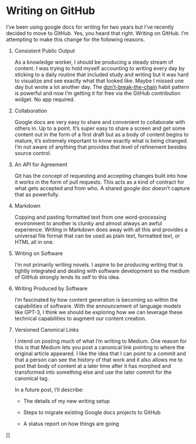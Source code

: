 # Writing on GitHub

I’ve been using google docs for writing for two years but I’ve recently decided to move to GitHub. Yes, you heard that right. Writing on GitHub. I’m attempting to make this change for the following reasons.

1. Consistent Public Output

   As a knowledge worker, I should be producing a steady stream of content. I was trying to hold myself accounting to writing every day by sticking to a daily routine that included study and writing but it was hard to visualize and see exactly what that looked like. Maybe I missed one day but wrote a lot another day. The [don’t-break-the-chain](https://luxafor.com/dont-break-the-chain-explained/) habit pattern is powerful and now I’m getting it for free via the GitHub contribution widget. No app required.

2. Collaboration

   Google docs are very easy to share and convenient to collaborate with others in. Up to a point. It’s super easy to share a screen and get some content out in the form of a first draft but as a body of content begins to mature, it’s extremely important to know exactly what is being changed. I’m not aware of anything that provides that level of refinement besides source control. 

3. An API for Agreement

   Git has the concept of requesting and accepting changes built into how it works in the form of pull requests. This acts as a kind of contract for what gets accepted and from who. A shared google doc doesn’t capture that as powerfully. 

4. Markdown

   Copying and pasting formatted text from one word-processing environment to another is clunky and almost always an awful experience. Writing in Markdown does away with all this and provides a universal file format that can be used as plain text, formatted text, or HTML all in one. 

5. Writing on Software

   I’m not primarily writing novels. I aspire to be producing writing that is tightly integrated and dealing with software development so the medium of GitHub strongly lends its self to this idea.

6. Writing Produced by Software

   I’m fascinated by how content generation is becoming so within the capabilities of software. With the announcement of language models like GPT-3, I think we should be exploring how we can leverage these technical capabilities to augment our content creation. 

7. Versioned Canonical Links

   I intend on posting much of what I’m writing to Medium. One reason for this is that Medium lets you post a canonical link pointing to where the original article appeared. I like the idea that I can point to a commit and that a person can see the history of that work and it also allows me to post that body of content at a later time after it has morphed and transformed into something else and use the later commit for the canonical tag. 


   In a future post, I’ll describe:

   - The details of my new writing setup

   - Steps to migrate existing Google docs projects to GitHub

   - A status report on how things are going

[]
<!--stackedit_data:
eyJoaXN0b3J5IjpbMTY0NTA2MzA0NCwtMTQ2NzExMDMxLDEyNz
QzNzE4NDVdfQ==
-->